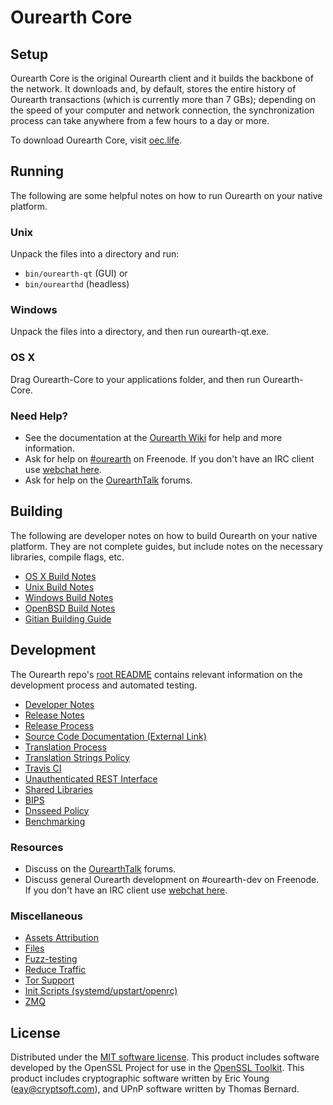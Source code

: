 Ourearth Core
=============

Setup
---------------------
Ourearth Core is the original Ourearth client and it builds the backbone of the network. It downloads and, by default, stores the entire history of Ourearth transactions (which is currently more than 7 GBs); depending on the speed of your computer and network connection, the synchronization process can take anywhere from a few hours to a day or more.

To download Ourearth Core, visit [oec.life](https://oec.life).

Running
---------------------
The following are some helpful notes on how to run Ourearth on your native platform.

### Unix

Unpack the files into a directory and run:

- `bin/ourearth-qt` (GUI) or
- `bin/ourearthd` (headless)

### Windows

Unpack the files into a directory, and then run ourearth-qt.exe.

### OS X

Drag Ourearth-Core to your applications folder, and then run Ourearth-Core.

### Need Help?

* See the documentation at the [Ourearth Wiki](https://ourearth.info/)
for help and more information.
* Ask for help on [#ourearth](http://webchat.freenode.net?channels=ourearth) on Freenode. If you don't have an IRC client use [webchat here](http://webchat.freenode.net?channels=ourearth).
* Ask for help on the [OurearthTalk](https://ourearthtalk.io/) forums.

Building
---------------------
The following are developer notes on how to build Ourearth on your native platform. They are not complete guides, but include notes on the necessary libraries, compile flags, etc.

- [OS X Build Notes](build-osx.md)
- [Unix Build Notes](build-unix.md)
- [Windows Build Notes](build-windows.md)
- [OpenBSD Build Notes](build-openbsd.md)
- [Gitian Building Guide](gitian-building.md)

Development
---------------------
The Ourearth repo's [root README](/README.md) contains relevant information on the development process and automated testing.

- [Developer Notes](developer-notes.md)
- [Release Notes](release-notes.md)
- [Release Process](release-process.md)
- [Source Code Documentation (External Link)](https://dev.visucore.com/ourearth/doxygen/)
- [Translation Process](translation_process.md)
- [Translation Strings Policy](translation_strings_policy.md)
- [Travis CI](travis-ci.md)
- [Unauthenticated REST Interface](REST-interface.md)
- [Shared Libraries](shared-libraries.md)
- [BIPS](bips.md)
- [Dnsseed Policy](dnsseed-policy.md)
- [Benchmarking](benchmarking.md)

### Resources
* Discuss on the [OurearthTalk](https://ourearthtalk.io/) forums.
* Discuss general Ourearth development on #ourearth-dev on Freenode. If you don't have an IRC client use [webchat here](http://webchat.freenode.net/?channels=ourearth-dev).

### Miscellaneous
- [Assets Attribution](assets-attribution.md)
- [Files](files.md)
- [Fuzz-testing](fuzzing.md)
- [Reduce Traffic](reduce-traffic.md)
- [Tor Support](tor.md)
- [Init Scripts (systemd/upstart/openrc)](init.md)
- [ZMQ](zmq.md)

License
---------------------
Distributed under the [MIT software license](/COPYING).
This product includes software developed by the OpenSSL Project for use in the [OpenSSL Toolkit](https://www.openssl.org/). This product includes
cryptographic software written by Eric Young ([eay@cryptsoft.com](mailto:eay@cryptsoft.com)), and UPnP software written by Thomas Bernard.
